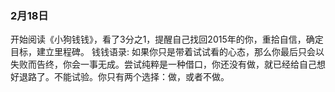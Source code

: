 ### 2月18日
开始阅读《小狗钱钱》，看了3分之1，提醒自己找回2015年的你，重拾自信，确定目标，建立里程碑。
钱钱语录:
如果你只是带着试试看的心态，那么你最后只会以失败而告终，你会一事无成。尝试纯粹是一种借口，你还没有做，就已经给自己想好退路了。不能试验。你只有两个选择：做，或者不做。
